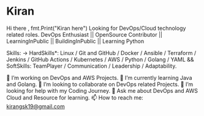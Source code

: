 # Kiran
Hi there , fmt.Print("Kiran here")
Looking for DevOps/Cloud technology related roles.
DevOps Enthusiast || OpenSource Contributor || LearningInPublic || BuildingInPublic || Learning Python

Skills: -> HardSkills*: Linux / Git and GitHub / Docker / Ansible / Terraform / Jenkins / GitHub Actions / Kubernetes / AWS / Python / Golang / YAML && SoftSkills: TeamPlayer / Communication / Leadership / Adaptability.

🔭 I’m working on DevOps and AWS Projects.
🌱 I’m currently learning Java and Golang.
👯 I’m looking to collaborate on DevOps related Projects.
🤔 I’m looking for help with my Coding Journey.
💬 Ask me about DevOps and AWS Cloud and Resource for learning.
📫 How to reach me: kirangsk19@gmail.com

